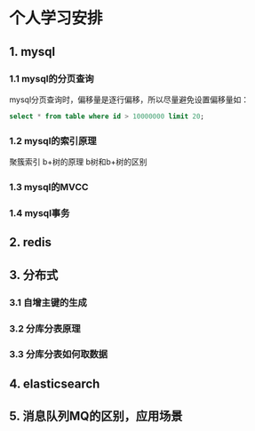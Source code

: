 # 个人学习安排

## 1. mysql
### 1.1 mysql的分页查询
mysql分页查询时，偏移量是逐行偏移，所以尽量避免设置偏移量如：
~~~ sql
select * from table where id > 10000000 limit 20;
~~~
### 1.2 mysql的索引原理
聚簇索引
b+树的原理
b树和b+树的区别
### 1.3 mysql的MVCC
### 1.4 mysql事务

## 2. redis
## 3. 分布式
### 3.1 自增主键的生成
### 3.2 分库分表原理
### 3.3 分库分表如何取数据
## 4. elasticsearch
## 5. 消息队列MQ的区别，应用场景